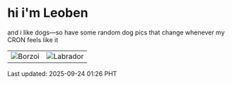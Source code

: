 # hi i'm Leoben

and i like dogs—so have some random dog pics that change whenever my CRON feels like it

|  |  |
|--------|----------|
| ![Borzoi](https://random-dog-vercel.vercel.app/api/random-borzoi?v=1758648419) | ![Labrador](https://random-dog-vercel.vercel.app/api/random-labrador?v=1758648419) |

Last updated: 2025-09-24 01:26 PHT
